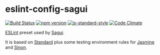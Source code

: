 # eslint-config-sagui

[![Build Status](https://travis-ci.org/saguijs/eslint-config-sagui.svg)](https://travis-ci.org/saguijs/eslint-config-sagui)
[![npm version](https://badge.fury.io/js/eslint-config-sagui.svg)](https://badge.fury.io/js/eslint-config-sagui)
[![js-standard-style](https://img.shields.io/badge/code%20style-standard-brightgreen.svg?style=flat)](https://github.com/feross/standard)
[![Code Climate](https://codeclimate.com/github/saguijs/eslint-config-sagui/badges/gpa.svg)](https://codeclimate.com/github/saguijs/eslint-config-sagui)

[ESLint](http://eslint.org/docs/developer-guide/shareable-configs) preset used by [Sagui](http://sagui.js.org/).

It is based on [Standard](http://standardjs.com/) plus some testing environment rules for [Jasmine](http://jasmine.github.io/) and [Sinon](http://sinonjs.org/).
